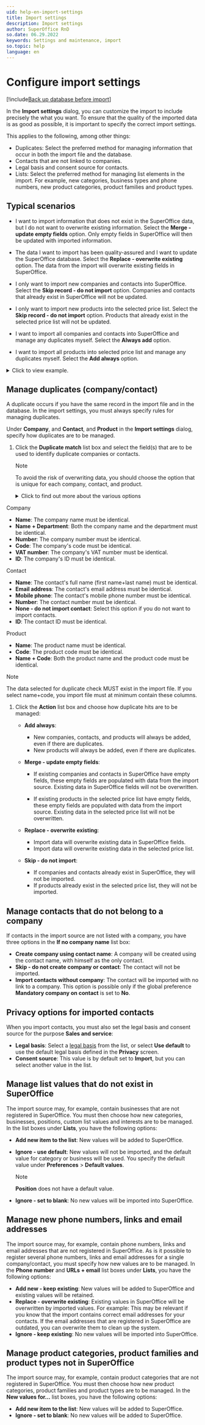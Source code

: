 ```yaml
---
uid: help-en-import-settings
title: Import settings
description: Import settings
author: SuperOffice RnD
so.date: 06.29.2022
keywords: Settings and maintenance, import
so.topic: help
language: en
---
```


# Configure import settings

[!include[Back up database before import](includes/caution-backup-before-import.md)]

In the **Import settings** dialog, you can customize the import to include precisely the what you want. To ensure that the quality of the imported data is as good as possible, it is important to specify the correct import settings.

This applies to the following, among other things:

* Duplicates: Select the preferred method for managing information that occur in both the import file and the database.
* Contacts that are not linked to companies.
* Legal basis and consent source for contacts.
* Lists: Select the preferred method for managing list elements in the import. For example, new categories, business types and phone numbers, new product categories, product families and product types.

## Typical scenarios

* I want to import information that does not exist in the SuperOffice data, but I do not want to overwrite existing information.
    Select the **Merge - update empty fields** option. Only empty fields in SuperOffice will then be updated with imported information.

* The data I want to import has been quality-assured and I want to update the SuperOffice database.
    Select the **Replace - overwrite existing** option. The data from the import will overwrite existing fields in SuperOffice.

* I only want to import new companies and contacts into SuperOffice.
    Select the **Skip record - do not import** option. Companies and contacts that already exist in SuperOffice will not be updated.

* I only want to import new products into the selected price list.
    Select the **Skip record - do not import** option. Products that already exist in the selected price list will not be updated.

* I want to import all companies and contacts into SuperOffice and manage any duplicates myself.
    Select the **Always add** option.

* I want to import all products into selected price list and manage any duplicates myself.
    Select the **Add always** option.

<details><summary>Click to view example.</summary>

## Existing data

| **Company** | **Address** | **VAT No.** | **Code** |
| **Import (Excel/Outlook/Gmail** | ACME Inc. | Broadway 123 | 11223344 | - |
| **SuperOffice** | ACME Inc. | Main street 456 | - | ACME1 |

## Action

| **Merge** | ACME Inc. | Broadway 123 | 11223344 | ACME1 |
| **Replace** | ACME Inc. | Main street 456 | 11223344 | - |
| **Skip record** | ACME Inc. | Broadway 123 | - | ACME1 |

</details>

## Manage duplicates (company/contact)

A duplicate occurs if you have the same record in the import file and in the database. In the import settings, you must always specify rules for managing duplicates.

Under **Company**, and **Contact**, and **Product** in the **Import settings** dialog, specify how duplicates are to be managed.

1. Click the **Duplicate match** list box and select the field(s) that are to be used to identify duplicate companies or contacts.

    > [!NOTE]
    > To avoid the risk of overwriting data, you should choose the option that is unique for each company, contact, and product.

    <details><summary>Click to find out more about the various options</summary>

Company

* **Name**: The company name must be identical.
* **Name + Department**: Both the company name and the department must be identical.
* **Number**: The company number must be identical.
* **Code**: The company's code must be identical.
* **VAT number**: The company's VAT number must be identical.
* **ID**: The company's ID must be identical.

Contact

* **Name**: The contact's full name (first name+last name) must be identical.
* **Email address**: The contact's email address must be identical.
* **Mobile phone**: The contact's mobile phone number must be identical.
* **Number**: The contact number must be identical.
* **None - do not import contact**: Select this option if you do not want to import contacts.
* **ID**: The contact ID must be identical.

Product

* **Name**: The product name must be identical.
* **Code**: The product code must be identical.
* **Name + Code**: Both the product name and the product code must be identical.

> [!NOTE]
> The data selected for duplicate check MUST exist in the import file. If you select name+code, you import file must at minimum contain these columns.

</details>

1. Click the **Action** list box and choose how duplicate hits are to be managed:

    * **Add always**:
      * New companies, contacts, and products will always be added, even if there are duplicates.
      * New products will always be added, even if there are duplicates.

    * **Merge - update empty fields**:
      * If existing companies and contacts in SuperOffice have empty fields, these empty fields are populated with data from the import source. Existing data in SuperOffice fields will not be overwritten.

      * If existing products in the selected price list have empty fields, these empty fields are populated with data from the import source. Existing data in the selected price list will not be overwritten.

    * **Replace - overwrite existing**:
      * Import data will overwrite existing data in SuperOffice fields.
      * Import data will overwrite existing data in the selected price list.

    * **Skip - do not import**:
      * If companies and contacts already exist in SuperOffice, they will not be imported.
      * If products already exist in the selected price list, they will not be imported.

## Manage contacts that do not belong to a company

If contacts in the import source are not listed with a company, you have three options in the **If no company name** list box:

* **Create company using contact name**: A company will be created using the contact name, with himself as the only contact.
* **Skip - do not create company or contact**: The contact will not be imported.
* **Import contacts without company**: The contact will be imported with no link to a company. This option is possible only if the global preference **Mandatory company on contact** is set to **No**.

## Privacy options for imported contacts

When you import contacts, you must also set the legal basis and consent source for the purpose **Sales and service**:

* **Legal basis**: Select a [legal basis][1] from the list, or select **Use default** to use the default legal basis defined in the **Privacy** screen.
* **Consent source**: This value is by default set to **Import**, but you can select another value in the list.

## Manage list values that do not exist in SuperOffice

The import source may, for example, contain businesses that are not registered in SuperOffice. You must then choose how new categories, businesses, positions, custom list values and interests are to be managed. In the list boxes under **Lists**, you have the following options:

* **Add new item to the list**: New values will be added to SuperOffice.
* **Ignore - use default**: New values will not be imported, and the default value for category or business will be used. You specify the default value under **Preferences** > **Default values**.

    > [!NOTE]
    > **Position** does not have a default value.

* **Ignore - set to blank**: No new values will be imported into SuperOffice.

## Manage new phone numbers, links and email addresses

The import source may, for example, contain phone numbers, links and email addresses that are not registered in SuperOffice. As is it possible to register several phone numbers, links and email addresses for a single company/contact, you must specify how new values are to be managed. In the **Phone number** and **URLs + email** list boxes under **Lists**, you have the following options:

* **Add new - keep existing**: New values will be added to SuperOffice and existing values will be retained.
* **Replace - overwrite existing**: Existing values in SuperOffice will be overwritten by imported values.
    For example: This may be relevant if you know that the import contains correct email addresses for your contacts. If the email addresses that are registered in SuperOffice are outdated, you can overwrite them to clean up the system.
* **Ignore - keep existing**: No new values will be imported into SuperOffice.

## Manage product categories, product families and product types not in SuperOffice

The import source may, for example, contain product categories that are not registered in SuperOffice. You must then choose how new product categories, product families and product types are to be managed. In the **New values for...** list boxes, you have the following options:

* **Add new item to the list**: New values will be added to SuperOffice.
* **Ignore - set to blank**: No new values will be added to SuperOffice.

<!-- Referenced links -->
[1]: ../../../security/privacy/learn/privacy.md

<!-- Referenced images -->
